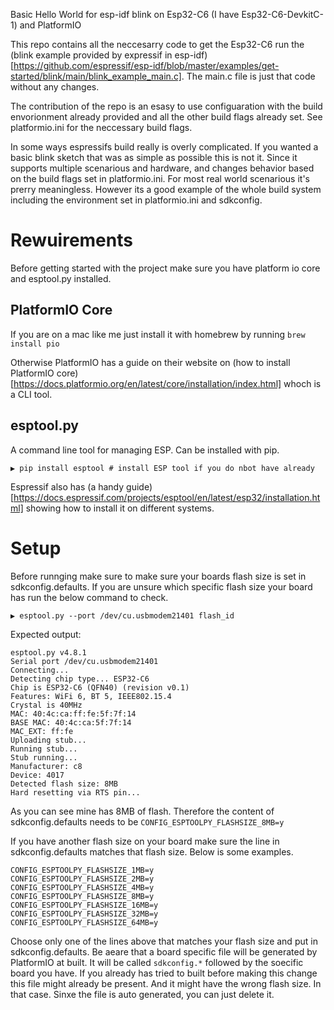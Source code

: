 Basic Hello World for esp-idf blink on Esp32-C6 (I have Esp32-C6-DevkitC-1) and PlatformIO

This repo contains all the neccesarry code to get the Esp32-C6 run the (blink example provided by expressif in esp-idf)[https://github.com/espressif/esp-idf/blob/master/examples/get-started/blink/main/blink_example_main.c]. The main.c file is just that code without any changes. 

The contribution of the repo is an esasy to use configuaration with the build envorionment already provided and all the other build flags already set. See platformio.ini for the neccessary build flags. 

In some ways espressifs build really is overly complicated. If you wanted a basic blink sketch that was as simple as possible this is not it. Since it supports multiple scenarious and hardware, and changes behavior based on the build flags set in platformio.ini. For most real world scenarious it's prerry meaningless. However its a good example of the whole build system including the environment set in platformio.ini and sdkconfig.

# Rewuirements
Before getting started with the project make sure you have platform io core and esptool.py installed. 

## PlatformIO Core
If you are on a mac like me just install it with homebrew by running `brew install pio`

Otherwise PlatformIO has a guide on their website on (how to install PlatformIO core)[https://docs.platformio.org/en/latest/core/installation/index.html] whoch is a CLI tool. 

## esptool.py
A command line tool for managing ESP. Can be installed with pip. 
````
▶ pip install esptool # install ESP tool if you do nbot have already
````

Espressif also has (a handy guide)[https://docs.espressif.com/projects/esptool/en/latest/esp32/installation.html] showing how to install it on different systems.

# Setup

Before runnging make sure to make sure your boards flash size is set in sdkconfig.defaults. If you are unsure which specific flash size your board has run the below command to check. 

````
▶ esptool.py --port /dev/cu.usbmodem21401 flash_id

````

Expected output:
````
esptool.py v4.8.1
Serial port /dev/cu.usbmodem21401
Connecting...
Detecting chip type... ESP32-C6
Chip is ESP32-C6 (QFN40) (revision v0.1)
Features: WiFi 6, BT 5, IEEE802.15.4
Crystal is 40MHz
MAC: 40:4c:ca:ff:fe:5f:7f:14
BASE MAC: 40:4c:ca:5f:7f:14
MAC_EXT: ff:fe
Uploading stub...
Running stub...
Stub running...
Manufacturer: c8
Device: 4017
Detected flash size: 8MB
Hard resetting via RTS pin...
````

As you can see mine has 8MB of flash. Therefore the content of sdkconfig.defaults needs to be `CONFIG_ESPTOOLPY_FLASHSIZE_8MB=y`

If you have another flash size on your board make sure the line in sdkconfig.defaults matches that flash size. Below is some examples. 

````
CONFIG_ESPTOOLPY_FLASHSIZE_1MB=y
CONFIG_ESPTOOLPY_FLASHSIZE_2MB=y
CONFIG_ESPTOOLPY_FLASHSIZE_4MB=y
CONFIG_ESPTOOLPY_FLASHSIZE_8MB=y
CONFIG_ESPTOOLPY_FLASHSIZE_16MB=y
CONFIG_ESPTOOLPY_FLASHSIZE_32MB=y
CONFIG_ESPTOOLPY_FLASHSIZE_64MB=y
````

Choose only one of the lines above that matches your flash size and put in sdkconfig.defaults. Be aeare that a board specific file will be generated by PlatformIO at built. It will be called `sdkconfig.*` followed by the soecific board you have. If you already has tried to built before making this change this file might already be present. And it might have the wrong flash size. In that case. Sinxe the file is auto generated, you can just delete it. 

